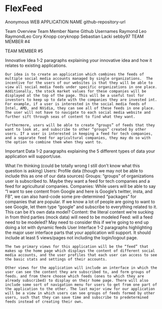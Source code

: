 # FlexFeed
Anonymous
WEB APPLICATION NAME
github-repository-url

Team Overview
Team Member Name
Github Usernames
Raymond Leo
RaymondLeo
Cory Knopp
coryknopp
Sebastian Lacki
sebby97
TEAM MEMBER #4


TEAM MEMBER #5








Innovative Idea
1-2 paragraphs explaining your innovative idea and how it relates to existing applications.

	Our idea is to create an application which combines the feeds of multiple social media accounts managed by single organizations.  The incentive for the users of our websites is that they will be able to view all social media feeds under specific organizations in one place. Additionally, the stock market values for these companies will be displayed at the top of the page. This will be a useful tool for investors to keep up to date with the companies they are invested int. For example, if a user is interested in the social media feeds of Intel, AMD, and NVidia, they can see all of these feeds in one place. The user will not have to navigate to each social media website and further sift through seas of content to find what they want. 

	Furthermore, users will be able to create “groups” of feeds that they want to look at, and subscribe to other “groups” created by other users. If a user is interested in keeping a feed for tech companies, and a separate feed for agricultural companies, they may do so with the option to combine them when they want to. 

Important Data
1-2 paragraphs explaining the 5 different types of data your application will support/use.

What I’m thinking (could be totally wrong I still don’t know what this question is asking)
	Users: Profile data (though we may not be able to include this as one of our data sources)
	Groups: “groups” of organizations user is subscribed to. Maybe they want a feed for tech companies and a feed for agricultural companies. 
	Companies: While users will be able to say “I want to see content from Google and here is Google’s twitter, insta, and FB”, we can also hard-code some pre-determined “packages” for companies that are popular. If we know a lot of people are going to want to see Google, let them type “google” and subscribe to everything related to it. This can be it’s own data model?
	Content: the literal content we’re sucking in from third parties (mock data) will need to be modeled
	Feed: will a feed need to be modeled? May need to consider this if we’re going to end up doing a lot with dynamic feeds
User Interface
1-2 paragraphs highlighting the major user interface parts that your application will support. It should include at least 5 views/pages not including the login/logout page.

	The two primary views for this application will be the “feed” that makes up the home page which displays the content of different social media accounts, and the user profiles that each user can access to see the basic stats and settings of their accounts.

	Other views for the application will include an interface in which the user can see the content they are subscribed to, and form groups of feeds. and from there choose which feeds (ones to which they are already subscribed) to display on their home page. There will also include some sort of navigation menu for users to get from one part of the application to the other. The last major view for our application will be a view in which users can see groups of feeds formed by other users, such that they can save time and subscribe to predetermined feeds instead of creating their own.
